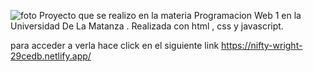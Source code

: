 ![foto](https://user-images.githubusercontent.com/67008931/110368759-3e778700-8028-11eb-966d-c030d75d0a1a.jpg)
Proyecto que se realizo en la materia Programacion Web 1 en la Universidad De La Matanza .
Realizada con html , css y javascript.

para acceder a verla hace click en el siguiente link https://nifty-wright-29cedb.netlify.app/
